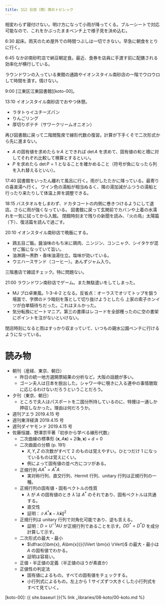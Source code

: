 ```yaml
---
title: 312 日目（雨）雨のトピレック
---
```


相変わらず寝付けない。明け方になって小雨が降ってくる。ブルーシートで対応可能なので、これをかぶったままベンチ上で様子見を決め込む。

6:30 起床。雨天のため屋外での時間つぶしは一切できない。早急に朝食をとりに行く。

6:45 なか卯南砂町店で納豆朝定食。最近、食券を店員に手渡す前に配膳される効率化が横行している。

ラウンドワンの入っている東館の通路やイオンスタイル南砂店の一階でウロウロして時間を潰す。情けない。

9:00 [江東区江東図書館][koto-00]。

13:10 イオンスタイル南砂店でおやつ休憩。
* ラタトゥイユチーズパン
* りんごリング
* 厚切りポテチ（サワークリームオニオン）

再び図書館に戻って二階閲覧席で線形代数の復習。計算が下手くそで二次形式から先に進まない。
* $A$ の固有値を求めたら $\operatorname{tr}A$ とできれば $\det{A}$ を求めて、固有値の和と積に対してそれぞれ比較して検算とするといい。
* $P$ を求めたら $\det{P} = 1$ となることを確かめること（符号が負になったら列を入れ替えるといい）。

17:40 図書館をいったん離れて風呂に行く。雨がしたたかに降っている。最寄りの喜楽湯へ行く。
ワイン色の湯船が相当ぬるく、隣の湯加減がふつうの湯船と行ったり来たりして体温上昇を調整できる。

18:15 バスタオルをしまわず、ドカタコートの内側に巻きつけるようにして退店。さらに雨が強くなっている。
図書館に戻って玄関前でカバンや上着の水濡れを一気に拭ってから入館。
閉館時刻まで残りの新聞を読み、『火の鳥』太陽篇（下）、復活篇を読んで過ごす。

20:10 イオンスタイル南砂店で晩飯にする。
* 鶏五目ご飯。醤油味のもち米に鶏肉、ニンジン、コンニャク、シイタケが混ぜご飯になっていて旨い。
* 油淋鶏～黒酢・香味油湯仕立。塩味が効いている。
* ウエハースサンド（コーヒー）。あんずジャム入り。

三階書店で雑誌チェック。特に問題ない。

21:00 ラウンドワン南砂店でゲーム。また無駄遣いをしてしまった。
* MJ プロ卓東風。1-3-4-2 となる。反省点：オーラスでオリてトップを狙う場面で、字牌のドラ暗刻を落として切り抜けようとしたら
 上家の索子ホンイツが白単騎待ちだった。これはヌルかった。
* 気分転換にビートマニア。第三の書庫はレコードを全部穫ったのに空の書架にポイントを注がないといけない。

閉店時刻になると雨はすっかり収まっていて、いつもの親水公園ベンチに行けるようになっている。

# 読み物

* 朝刊（産経、東京、朝日）
  * 昨日の統一地方選開票結果の分析など。大阪の話題が多い。
  * ゴーン夫人は日本を脱出した。シャワー中に覗きに入る連中の事情聴取に応じるわけないだろうということだろう。
* 夕刊（東京、朝日）
  * ところで夫人はパスポートを二国分所持しているのに、特捜は一通しか押収しなかった。理由は何だろうか。
* 週刊アエラ 2019.4.15 号
* 週刊東洋経済 2019.4.15 号
* 週刊ダイヤモンド 2019.4.15 号
* 佐藤恒雄、野澤宗平著『初歩から学べる線形代数』
  * 二次曲線の標準形 $(\bm{x}, A\bm{x}) + 2(\bm{b}, \bm{x}) + d = 0$
  * 二次曲面の分類 (p. 191)
    * $X, Y, Z$ の次数がすべて 2 のものは覚えやすい。ひとつだけ 1 になっているものは覚えにくい。
    * 例によって固有値の並べ方にコツがある。
  * 正規行列 $AA^* = A^*A$
    * 実対称行列、直交行列、Hermit 行列、unitary 行列は正規行列の一種。
  * 正規行列の固有値・固有ベクトルの性質
    * $\lambda$ が $A$ の固有値のとき $\bar{\lambda}$ は $A^*$ のそれであり、固有ベクトルは共通する。
    * 直交性
    * 証明：$\lVert A^* \bm{x} - \bar{\lambda}\bm{x} \rVert^2$
  * 正規行列は unitary 行列で対角化可能であり、逆も言える。
    * 証明：$D = U^{-1}AU$ が正規行列であることを示す。$DD^* = D^*D$ を成分計算して示す。
  * 二次形式の最大・最小
    * $\dfrac{(\bm{x}, A\bm{x})}{\lVert \bm{x} \rVert}$ の最大・最小は $A$ の固有値でわかる。
    * 証明は容易い。
  * 正値・半正値の定義（半正値のほうが素直か）
  * 正値性の判定法
    * 固有値によるもの。すべての固有値をチェックする。
    * 小行列式によるもの。左上から 1 サイズずつ大きくした小行列式をすべて見ていく。

[koto-00]: {{ site.baseurl }}{% link _libraries/08-koto/00-koto.md %}
